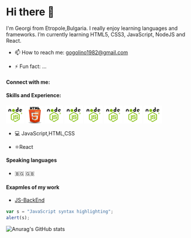 # Hi there 👋 

I'm Georgi from Etropole,Bulgaria. I really enjoy learning languages and frameworks.
I’m currently learning HTML5, CSS3, JavaScript, NodeJS and React.


- 📫 How to reach me: gogolino1982@gmail.com

- ⚡ Fun fact: ...
#### Connect with me:

####  Skills and Experience:
![alt text][JS] ![alt text][HTML5] ![alt text][JS] ![alt text][JS] ![alt text][JS] ![alt text][JS] ![alt text][JS] ![alt text][JS]

[JS]: https://github.com/baiGeorgi1/baiGeorgi1/blob/main/pngegg.png "JavaScript"
[HTML5]: https://github.com/baiGeorgi1/baiGeorgi1/blob/main/icons/HTML5.png "HTML5"


- 💻 JavaScript,HTML,CSS

- ⚛️React
#### Speaking languages
- 🇧🇬 🇬🇧

#### Exapmles of my work
- [JS-BackEnd](https://github.com/baiGeorgi1/JS-BackEnd-Exam)

```javascript
var s = "JavaScript syntax highlighting";
alert(s);
```
 


![Anurag's GitHub stats](https://github-readme-stats.vercel.app/api?username=baiGeorgi1&theme=prussian)
